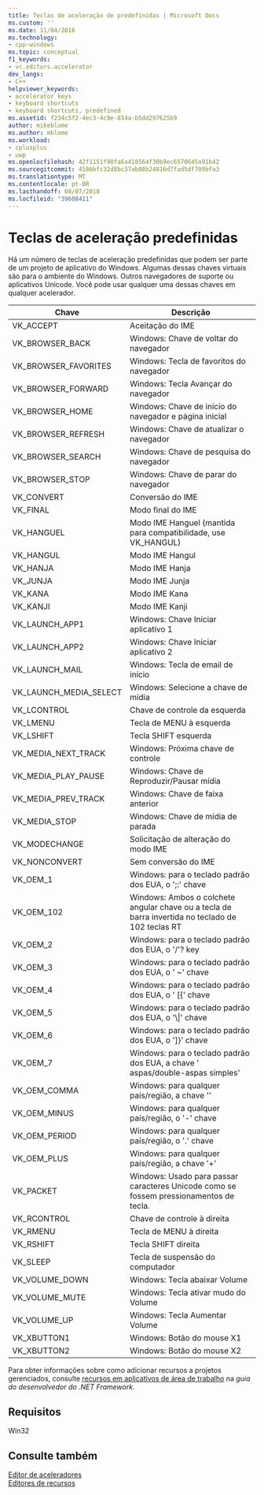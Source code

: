 ```yaml
---
title: Teclas de aceleração de predefinidas | Microsoft Docs
ms.custom: ''
ms.date: 11/04/2016
ms.technology:
- cpp-windows
ms.topic: conceptual
f1_keywords:
- vc.editors.accelerator
dev_langs:
- C++
helpviewer_keywords:
- accelerator keys
- keyboard shortcuts
- keyboard shortcuts, predefined
ms.assetid: f234c5f2-4ec3-4c9e-834a-b5dd297625b9
author: mikeblome
ms.author: mblome
ms.workload:
- cplusplus
- uwp
ms.openlocfilehash: 42f1151f90fa6a418564f30b9ec6570645a91b42
ms.sourcegitcommit: 4586bfc32d8bc37ab08b24816d7fad5df709bfa3
ms.translationtype: MT
ms.contentlocale: pt-BR
ms.lasthandoff: 08/07/2018
ms.locfileid: "39608411"
---
```

# <a name="predefined-accelerator-keys"></a>Teclas de aceleração predefinidas
Há um número de teclas de aceleração predefinidas que podem ser parte de um projeto de aplicativo do Windows. Algumas dessas chaves virtuais são para o ambiente do Windows. Outros navegadores de suporte ou aplicativos Unicode. Você pode usar qualquer uma dessas chaves em qualquer acelerador.  
  
|Chave|Descrição|  
|---------|-----------------|  
|VK_ACCEPT|Aceitação do IME|  
|VK_BROWSER_BACK|Windows: Chave de voltar do navegador|  
|VK_BROWSER_FAVORITES|Windows: Tecla de favoritos do navegador|  
|VK_BROWSER_FORWARD|Windows: Tecla Avançar do navegador|  
|VK_BROWSER_HOME|Windows: Chave de início do navegador e página inicial|  
|VK_BROWSER_REFRESH|Windows: Chave de atualizar o navegador|  
|VK_BROWSER_SEARCH|Windows: Chave de pesquisa do navegador|  
|VK_BROWSER_STOP|Windows: Chave de parar do navegador|  
|VK_CONVERT|Conversão do IME|  
|VK_FINAL|Modo final do IME|  
|VK_HANGUEL|Modo IME Hanguel (mantida para compatibilidade, use VK_HANGUL)|  
|VK_HANGUL|Modo IME Hangul|  
|VK_HANJA|Modo IME Hanja|  
|VK_JUNJA|Modo IME Junja|  
|VK_KANA|Modo IME Kana|  
|VK_KANJI|Modo IME Kanji|  
|VK_LAUNCH_APP1|Windows: Chave Iniciar aplicativo 1|  
|VK_LAUNCH_APP2|Windows: Chave Iniciar aplicativo 2|  
|VK_LAUNCH_MAIL|Windows: Tecla de email de início|  
|VK_LAUNCH_MEDIA_SELECT|Windows: Selecione a chave de mídia|  
|VK_LCONTROL|Chave de controle da esquerda|  
|VK_LMENU|Tecla de MENU à esquerda|  
|VK_LSHIFT|Tecla SHIFT esquerda|  
|VK_MEDIA_NEXT_TRACK|Windows: Próxima chave de controle|  
|VK_MEDIA_PLAY_PAUSE|Windows: Chave de Reproduzir/Pausar mídia|  
|VK_MEDIA_PREV_TRACK|Windows: Chave de faixa anterior|  
|VK_MEDIA_STOP|Windows: Chave de mídia de parada|  
|VK_MODECHANGE|Solicitação de alteração do modo IME|  
|VK_NONCONVERT|Sem conversão do IME|  
|VK_OEM_1|Windows: para o teclado padrão dos EUA, o ';:' chave|  
|VK_OEM_102|Windows: Ambos o colchete angular chave ou a tecla de barra invertida no teclado de 102 teclas RT|  
|VK_OEM_2|Windows: para o teclado padrão dos EUA, o '/'? key|  
|VK_OEM_3|Windows: para o teclado padrão dos EUA, o ' ~' chave|  
|VK_OEM_4|Windows: para o teclado padrão dos EUA, o ' [{' chave|  
|VK_OEM_5|Windows: para o teclado padrão dos EUA, o '\\&#124;' chave|  
|VK_OEM_6|Windows: para o teclado padrão dos EUA, o ']}' chave|  
|VK_OEM_7|Windows: para o teclado padrão dos EUA, a chave ' aspas/double-aspas simples'|  
|VK_OEM_COMMA|Windows: para qualquer país/região, a chave ''|  
|VK_OEM_MINUS|Windows: para qualquer país/região, o '-' chave|  
|VK_OEM_PERIOD|Windows: para qualquer país/região, o '.' chave|  
|VK_OEM_PLUS|Windows: para qualquer país/região, a chave '+'|  
|VK_PACKET|Windows: Usado para passar caracteres Unicode como se fossem pressionamentos de tecla.|  
|VK_RCONTROL|Chave de controle à direita|  
|VK_RMENU|Tecla de MENU à direita|  
|VK_RSHIFT|Tecla SHIFT direita|  
|VK_SLEEP|Tecla de suspensão do computador|  
|VK_VOLUME_DOWN|Windows: Tecla abaixar Volume|  
|VK_VOLUME_MUTE|Windows: Tecla ativar mudo do Volume|  
|VK_VOLUME_UP|Windows: Tecla Aumentar Volume|  
|VK_XBUTTON1|Windows: Botão do mouse X1|  
|VK_XBUTTON2|Windows: Botão do mouse X2|  
  
 Para obter informações sobre como adicionar recursos a projetos gerenciados, consulte [recursos em aplicativos de área de trabalho](/dotnet/framework/resources/index) na *guia do desenvolvedor do .NET Framework*.  
  
## <a name="requirements"></a>Requisitos  
 Win32  
  
## <a name="see-also"></a>Consulte também  
 [Editor de aceleradores](../windows/accelerator-editor.md)   
 [Editores de recursos](../windows/resource-editors.md)